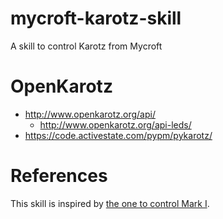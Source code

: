 # mycroft-karotz-skill
A skill to control Karotz from Mycroft

# OpenKarotz

* http://www.openkarotz.org/api/
    * http://www.openkarotz.org/api-leds/
* https://code.activestate.com/pypm/pykarotz/

# References
This skill is inspired by [the one to control Mark I](https://github.com/MycroftAI/mycroft-mark-1).
